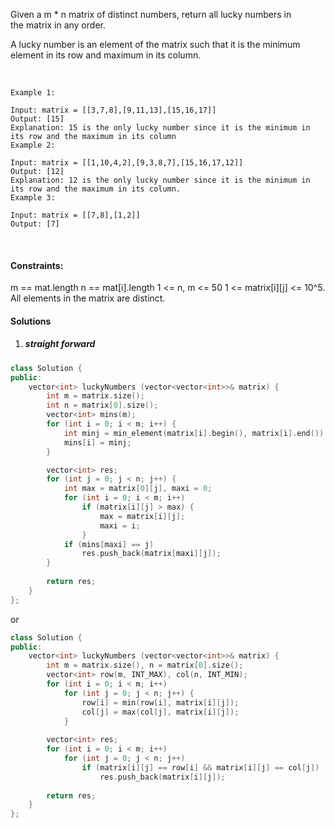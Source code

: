 Given a m * n matrix of distinct numbers, return all lucky numbers in the matrix in any order.

A lucky number is an element of the matrix such that it is the minimum element in its row and maximum in its column.

 

```
Example 1:

Input: matrix = [[3,7,8],[9,11,13],[15,16,17]]
Output: [15]
Explanation: 15 is the only lucky number since it is the minimum in its row and the maximum in its column
Example 2:

Input: matrix = [[1,10,4,2],[9,3,8,7],[15,16,17,12]]
Output: [12]
Explanation: 12 is the only lucky number since it is the minimum in its row and the maximum in its column.
Example 3:

Input: matrix = [[7,8],[1,2]]
Output: [7]
```
 

#### Constraints:

m == mat.length
n == mat[i].length
1 <= n, m <= 50
1 <= matrix[i][j] <= 10^5.
All elements in the matrix are distinct.


#### Solutions

1. ##### straight forward

```cpp
class Solution {
public:
    vector<int> luckyNumbers (vector<vector<int>>& matrix) {
        int m = matrix.size();
        int n = matrix[0].size();
        vector<int> mins(m);
        for (int i = 0; i < m; i++) {
            int minj = min_element(matrix[i].begin(), matrix[i].end()) - matrix[i].begin();
            mins[i] = minj;
        }

        vector<int> res;
        for (int j = 0; j < n; j++) {
            int max = matrix[0][j], maxi = 0;
            for (int i = 0; i < m; i++)
                if (matrix[i][j] > max) {
                    max = matrix[i][j];
                    maxi = i;
                }
            if (mins[maxi] == j)
                res.push_back(matrix[maxi][j]);
        }
        
        return res;
    }
};
```

or

```cpp
class Solution {
public:
    vector<int> luckyNumbers (vector<vector<int>>& matrix) {
        int m = matrix.size(), n = matrix[0].size();
        vector<int> row(m, INT_MAX), col(n, INT_MIN);
        for (int i = 0; i < m; i++)
            for (int j = 0; j < n; j++) {
                row[i] = min(row[i], matrix[i][j]);
                col[j] = max(col[j], matrix[i][j]);
            }
        
        vector<int> res;
        for (int i = 0; i < m; i++)
            for (int j = 0; j < n; j++)
                if (matrix[i][j] == row[i] && matrix[i][j] == col[j])
                    res.push_back(matrix[i][j]);
        
        return res;
    }
};
```